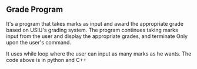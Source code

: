 <h2>Grade Program</h2>
<p>It's a program that takes marks as input and award the appropriate grade based on USIU's grading system. The program continues taking marks input from the user and display the appropriate grades, and terminate Only upon the user's command. </p>
<p>It uses while loop where the user can input as many marks as he wants. The code above is in python and C++</p>
